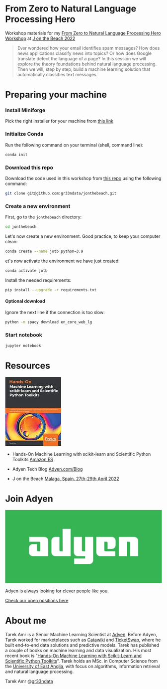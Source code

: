 # From Zero to Natural Language Processing Hero 

Workshop materials for my [From Zero to Natural Language Processing Hero Workshop](https://jonthebeach.com/workshops/From-Zero-to-Natural-Language-Processing-Hero) at [J on the Beach 2022](https://jonthebeach.com/)

> Ever wondered how your email identifies spam messages? How does news applications classify news into topics? Or how does Google translate detect the language of a page? In this session we will explore the theory foundations behind natural language processing. Then we will, step by step, build a machine learning solution that automatically classifies text messages. 

# Preparing your machine

### Install Miniforge 

Pick the right installer for your machine from [this link](https://github.com/conda-forge/miniforge) 


### Initialize Conda 

Run the following command on your terminal (shell, command line):

```sh
conda init
```

### Download this repo

Download the code used in this workshop from [this repo](https://github.com/gr33ndata/jonthebeach) using the following command:

```sh
git clone git@github.com:gr33ndata/jonthebeach.git
```

### Create a new environment

First, go to the `jonthebeach` directory:

```sh
cd jonthebeach
```

Let's now create a new environment. Good practice, to keep your computer clean:

```sh
conda create --name jotb python=3.9
```

et's now activate the environment we have just created:

```sh
conda activate jotb
```

Install the needed requirements:

```sh
pip install --upgrade -r requirements.txt
```

#### Optional download

Ignore the next line if the connection is too slow:

```sh
python -m spacy download en_core_web_lg
```


### Start notebook

```sh
jupyter notebook
```

# Resources

![Hands-On Machine Learning with scikit-learn and Scientific Python Toolkits](/img/Machine-Learning-Scikit-Learn-Book.jpeg)

- Hands-On Machine Learning with scikit-learn and Scientific Python Toolkits [Amazon ES](https://www.amazon.es/Machine-Learning-scikit-learn-Scientific-Toolkits/dp/1838826041)

- Adyen Tech Blog [Adyen.com/Blog](https://www.adyen.com/blog/category/tech?category=tech)
- J on the Beach [Malaga, Spain. 27th-29th April 2022](https://jonthebeach.com/)

# Join Adyen

![Adyen payment platform](/img/Adyen-Logo.jpeg)

Adyen is always looking for clever people like you.

[Check our open positions here](https://careers.adyen.com/)

# About me

Tarek Amr is a Senior Machine Learning Scientist at [Adyen](https://www.adyen.com/). Before Adyen, Tarek worked for marketplaces such as [Catawiki](https://www.catawiki.com/) and [TicketSwap](https://www.ticketswap.com/), where he built end-to-end data solutions and predictive models. Tarek has published a couple of books on machine learning and data visualization. His most recent book is “[Hands-On Machine Learning with Scikit-Learn and Scientific Python Toolkits](https://www.packtpub.com/product/hands-on-machine-learning-with-scikit-learn-and-scientific-python-toolkits/9781838826048)”. Tarek holds an MSc. in Computer Science from the [University of East Anglia](https://www.uea.ac.uk/), with focus on algorithms, information retrieval and natural language processing. 

Tarek Amr @[gr33ndata](https://twitter.com/gr33ndata)




